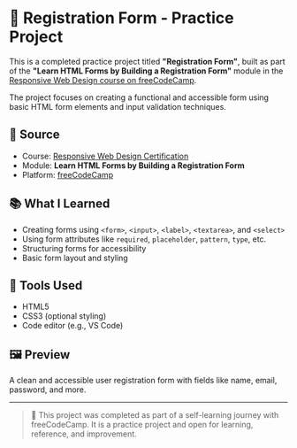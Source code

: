 # 📝 Registration Form - Practice Project

This is a completed practice project titled **"Registration Form"**, built as part of the **"Learn HTML Forms by Building a Registration Form"** module in the [Responsive Web Design course on freeCodeCamp](https://www.freecodecamp.org/learn/2022/responsive-web-design/).

The project focuses on creating a functional and accessible form using basic HTML form elements and input validation techniques.

## 🚀 Source
- Course: [Responsive Web Design Certification](https://www.freecodecamp.org/learn/2022/responsive-web-design/)
- Module: **Learn HTML Forms by Building a Registration Form**
- Platform: [freeCodeCamp](https://www.freecodecamp.org/)

## 📚 What I Learned
- Creating forms using `<form>`, `<input>`, `<label>`, `<textarea>`, and `<select>`
- Using form attributes like `required`, `placeholder`, `pattern`, `type`, etc.
- Structuring forms for accessibility
- Basic form layout and styling

## 🧰 Tools Used
- HTML5
- CSS3 (optional styling)
- Code editor (e.g., VS Code)

## 🖼️ Preview
A clean and accessible user registration form with fields like name, email, password, and more.

---

> 📗 This project was completed as part of a self-learning journey with freeCodeCamp. It is a practice project and open for learning, reference, and improvement.
